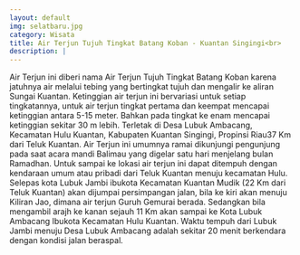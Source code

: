 ```yaml
---
layout: default
img: selatbaru.jpg
category: Wisata
title: Air Terjun Tujuh Tingkat Batang Koban - Kuantan Singingi<br>
description: |
---
```

Air Terjun ini diberi nama Air Terjun Tujuh Tingkat Batang Koban karena jatuhnya air melalui tebing yang bertingkat tujuh dan mengalir ke aliran Sungai Kuantan. Ketinggian air terjun ini bervariasi untuk setiap tingkatannya, untuk air terjun tingkat pertama dan keempat mencapai ketinggian antara 5-15 meter.  Bahkan pada tingkat ke enam mencapai ketinggian sekitar 30 m lebih. Terletak di Desa Lubuk Ambacang, Kecamatan Hulu Kuantan, Kabupaten Kuantan Singingi, Propinsi Riau37 Km dari Teluk Kuantan.
Air Terjun ini umumnya ramai dikunjungi pengunjung pada saat acara mandi Balimau yang digelar satu hari menjelang bulan Ramadhan.
Untuk sampai ke lokasi air terjun ini dapat ditempuh dengan kendaraan umum atau pribadi dari Teluk Kuantan menuju kecamatan Hulu. Selepas kota  Lubuk Jambi ibukota Kecamatan Kuantan Mudik (22 Km dari Teluk Kuantan) akan dijumpai persimpangan jalan, bila ke kiri akan menuju Kiliran Jao, dimana air terjun Guruh Gemurai berada.  Sedangkan bila mengambil arajh ke kanan sejauh 11 Km akan sampai ke Kota Lubuk Ambacang Ibukota Kecamatan Hulu Kuantan.  Waktu tempuh dari Lubuk Jambi menuju Desa Lubuk Ambacang adalah sekitar 20 menit berkendara  dengan kondisi jalan beraspal.

